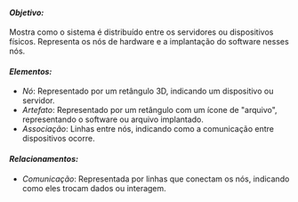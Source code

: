 #### *Objetivo:*
Mostra como o sistema é distribuído entre os servidores ou dispositivos físicos. Representa os nós de hardware e a implantação do software nesses nós.

#### *Elementos:*
- *Nó*: Representado por um retângulo 3D, indicando um dispositivo ou servidor.
- *Artefato*: Representado por um retângulo com um ícone de "arquivo", representando o software ou arquivo implantado.
- *Associação*: Linhas entre nós, indicando como a comunicação entre dispositivos ocorre.

#### *Relacionamentos:*
- *Comunicação*: Representada por linhas que conectam os nós, indicando como eles trocam dados ou interagem.